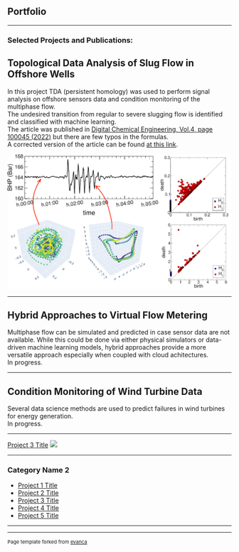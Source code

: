 ## Portfolio

---

### Selected Projects and Publications: 
## Topological Data Analysis of Slug Flow in Offshore Wells
In this project TDA (persistent homology) was used to perform signal analysis on offshore sensors data and condition monitoring of the multiphase flow.  
The undesired transition from regular to severe slugging flow is identified and classified with machine learning.</br> The article was published in [Digital Chemical Engineering, Vol.4, page 100045 (2022)](https://www.sciencedirect.com/science/article/pii/S2772508122000357) 
but there are few typos in the formulas.\
A corrected version of the article can be found [at this link](/pdf/TDA_for_Slugs_Article_fixed.pdf).

<p align="center"><img src="images/slugging_CBM.png"></p> 

---
## Hybrid Approaches to Virtual Flow Metering  
Multiphase flow can be simulated and predicted in case sensor data are not available. While this could be done via either physical simulators 
or data-driven machine learning models, hybrid approaches provide a more versatile approach especially when coupled with cloud achitectures.</br> In progress.

---
## Condition Monitoring of Wind Turbine Data
Several data science methods are used to predict failures in wind turbines for energy generation.</br>In progress.

---
[Project 3 Title](http://example.com/)
<img src="images/dummy_thumbnail.jpg?raw=true"/>

---

### Category Name 2

- [Project 1 Title](http://example.com/)
- [Project 2 Title](http://example.com/)
- [Project 3 Title](http://example.com/)
- [Project 4 Title](http://example.com/)
- [Project 5 Title](http://example.com/)

---




---
<p style="font-size:11px">Page template forked from <a href="https://github.com/evanca/quick-portfolio">evanca</a></p>
<!-- Remove above link if you don't want to attibute -->
